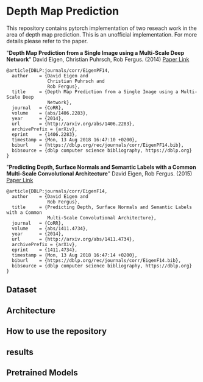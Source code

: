 # Depth Map Prediction
This repository contains pytorch implementation of two reseach work in the area of depth map prediction. This is an unofficial implementation. For more details please refer to the paper.

"**Depth Map Prediction from a Single Image using a Multi-Scale Deep Network**" David Eigen, Christian Puhrsch, Rob Fergus. (2014) [Paper Link](https://arxiv.org/pdf/1406.2283.pdf)
```
@article{DBLP:journals/corr/EigenPF14,
  author    = {David Eigen and
               Christian Puhrsch and
               Rob Fergus},
  title     = {Depth Map Prediction from a Single Image using a Multi-Scale Deep
               Network},
  journal   = {CoRR},
  volume    = {abs/1406.2283},
  year      = {2014},
  url       = {http://arxiv.org/abs/1406.2283},
  archivePrefix = {arXiv},
  eprint    = {1406.2283},
  timestamp = {Mon, 13 Aug 2018 16:47:10 +0200},
  biburl    = {https://dblp.org/rec/journals/corr/EigenPF14.bib},
  bibsource = {dblp computer science bibliography, https://dblp.org}
}
```
"**Predicting Depth, Surface Normals and Semantic Labels with a Common Multi-Scale Convolutional Architecture**" David Eigen, Rob Fergus. (2015) [Paper Link](https://arxiv.org/pdf/1411.4734v4.pdf)
```
@article{DBLP:journals/corr/EigenF14,
  author    = {David Eigen and
               Rob Fergus},
  title     = {Predicting Depth, Surface Normals and Semantic Labels with a Common
               Multi-Scale Convolutional Architecture},
  journal   = {CoRR},
  volume    = {abs/1411.4734},
  year      = {2014},
  url       = {http://arxiv.org/abs/1411.4734},
  archivePrefix = {arXiv},
  eprint    = {1411.4734},
  timestamp = {Mon, 13 Aug 2018 16:47:14 +0200},
  biburl    = {https://dblp.org/rec/journals/corr/EigenF14.bib},
  bibsource = {dblp computer science bibliography, https://dblp.org}
}
```

## Dataset

## Architecture

## How to use the repository

## results

## Pretrained Models
